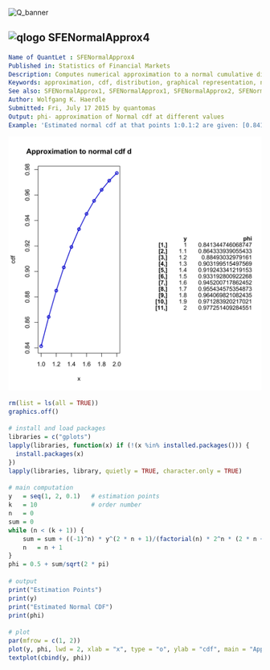 
![Q_banner](https://github.com/QuantLet/Styleguide-and-Validation-procedure/blob/master/pictures/banner.png)

## ![qlogo](https://github.com/QuantLet/Styleguide-and-Validation-procedure/blob/master/pictures/qloqo.png) **SFENormalApprox4**

```yaml
Name of QuantLet : SFENormalApprox4 
Published in: Statistics of Financial Markets
Description: Computes numerical approximation to a normal cumulative distribution function (cdf) using method d).
Keywords: approximation, cdf, distribution, graphical representation, normal, normal-distribution, numeric, plot
See also: SFENormalApprox1, SFENormalApprox1, SFENormalApprox2, SFENormalApprox3, SFENormalApprox3
Author: Wolfgang K. Haerdle
Submitted: Fri, July 17 2015 by quantomas
Output: phi- approximation of Normal cdf at different values
Example: 'Estimated normal cdf at that points 1:0.1:2 are given: [0.8413 0.8643 0.8849 0.9032 0.9192 0.9332 0.9452 0.9554 0.9641 0.9713 0.9772].'
```

![Picture1](SFENormalApprox4-1.png)


```r
rm(list = ls(all = TRUE))
graphics.off()

# install and load packages
libraries = c("gplots")
lapply(libraries, function(x) if (!(x %in% installed.packages())) {
  install.packages(x)
})
lapply(libraries, library, quietly = TRUE, character.only = TRUE)

# main computation
y   = seq(1, 2, 0.1)   # estimation points
k   = 10               # order number 
n   = 0
sum	= 0
while (n < (k + 1)) {
    sum = sum + ((-1)^n) * y^(2 * n + 1)/(factorial(n) * 2^n * (2 * n + 1))
    n	= n + 1
}
phi = 0.5 + sum/sqrt(2 * pi)

# output
print("Estimation Points")
print(y)
print("Estimated Normal CDF")
print(phi)

# plot
par(mfrow = c(1, 2))
plot(y, phi, lwd = 2, xlab = "x", type = "o", ylab = "cdf", main = "Approximation to normal cdf d", col = "blue3")
textplot(cbind(y, phi)) 
```
